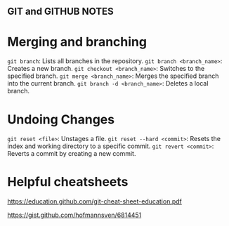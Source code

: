 ## GIT and GITHUB NOTES

# Merging and branching

`git branch`: Lists all branches in the repository.
`git branch <branch_name>`: Creates a new branch.
`git checkout <branch_name>`: Switches to the specified branch.
`git merge <branch_name>`: Merges the specified branch into the current branch.
`git branch -d <branch_name>`: Deletes a local branch.

# Undoing Changes

`git reset <file>`: Unstages a file.
`git reset --hard <commit>`: Resets the index and working directory to a specific commit.
`git revert <commit>`: Reverts a commit by creating a new commit.

# Helpful cheatsheets

https://education.github.com/git-cheat-sheet-education.pdf

https://gist.github.com/hofmannsven/6814451

